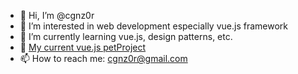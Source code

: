 - 👋 Hi, I’m @cgnz0r
- 👀 I’m interested in web development especially vue.js framework
- 🌱 I’m currently learning vue.js, design patterns, etc.
- :space_invader: [My current vue.js petProject](https://github.com/cgnz0r/organizer-app)
- 📫 How to reach me: cgnz0r@gmail.com 


<!---
cgnz0r/cgnz0r is a ✨ special ✨ repository because its `README.md` (this file) appears on your GitHub profile.
You can click the Preview link to take a look at your changes.
--->
